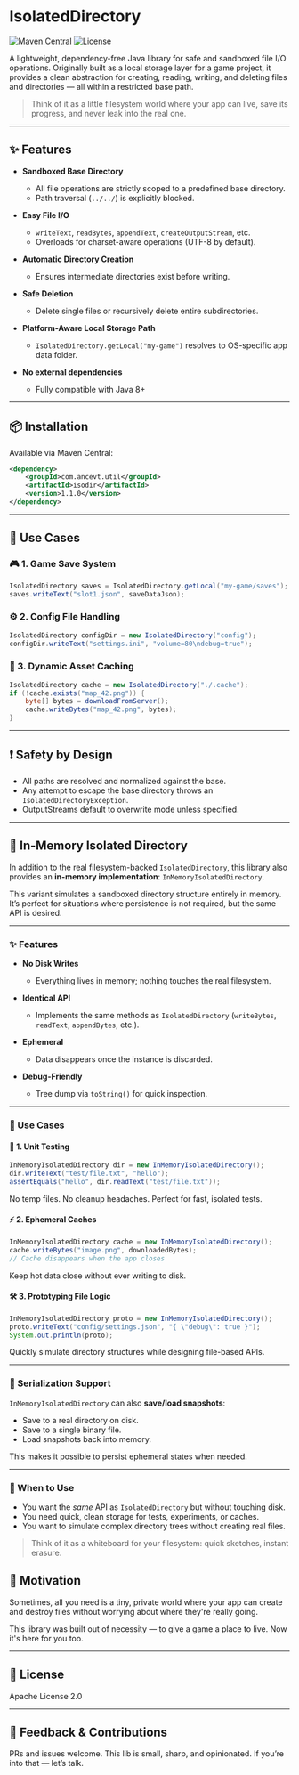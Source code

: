 # IsolatedDirectory

[![Maven Central](https://img.shields.io/maven-central/v/com.ancevt.util/isodir.svg?label=Maven%20Central)](https://central.sonatype.com/artifact/com.ancevt.util/isodir)
[![License](https://img.shields.io/badge/License-Apache%202.0-blue.svg)](https://opensource.org/licenses/Apache-2.0)

A lightweight, dependency-free Java library for safe and sandboxed file I/O operations.
Originally built as a local storage layer for a game project, it provides a clean abstraction for creating, reading, writing, and deleting files and directories — all within a restricted base path.

> Think of it as a little filesystem world where your app can live, save its progress, and never leak into the real one.

---

## ✨ Features

* **Sandboxed Base Directory**

    * All file operations are strictly scoped to a predefined base directory.
    * Path traversal (`../../`) is explicitly blocked.

* **Easy File I/O**

    * `writeText`, `readBytes`, `appendText`, `createOutputStream`, etc.
    * Overloads for charset-aware operations (UTF-8 by default).

* **Automatic Directory Creation**

    * Ensures intermediate directories exist before writing.

* **Safe Deletion**

    * Delete single files or recursively delete entire subdirectories.

* **Platform-Aware Local Storage Path**

    * `IsolatedDirectory.getLocal("my-game")` resolves to OS-specific app data folder.

* **No external dependencies**

    * Fully compatible with Java 8+

---

## 📦 Installation

Available via Maven Central:

```xml
<dependency>
    <groupId>com.ancevt.util</groupId>
    <artifactId>isodir</artifactId>
    <version>1.1.0</version>
</dependency>
```

---

## 🚀 Use Cases

### 🎮 1. Game Save System

```java
IsolatedDirectory saves = IsolatedDirectory.getLocal("my-game/saves");
saves.writeText("slot1.json", saveDataJson);
```

### ⚙️ 2. Config File Handling

```java
IsolatedDirectory configDir = new IsolatedDirectory("config");
configDir.writeText("settings.ini", "volume=80\ndebug=true");
```

### 📁 3. Dynamic Asset Caching

```java
IsolatedDirectory cache = new IsolatedDirectory("./.cache");
if (!cache.exists("map_42.png")) {
    byte[] bytes = downloadFromServer();
    cache.writeBytes("map_42.png", bytes);
}
```
---

## ❗ Safety by Design

* All paths are resolved and normalized against the base.
* Any attempt to escape the base directory throws an `IsolatedDirectoryException`.
* OutputStreams default to overwrite mode unless specified.

---

## 🧩 In-Memory Isolated Directory

In addition to the real filesystem-backed `IsolatedDirectory`, this library also provides an **in-memory implementation**: `InMemoryIsolatedDirectory`.

This variant simulates a sandboxed directory structure entirely in memory. It’s perfect for situations where persistence is not required, but the same API is desired.

---

### ✨ Features

* **No Disk Writes**

  * Everything lives in memory; nothing touches the real filesystem.
* **Identical API**

  * Implements the same methods as `IsolatedDirectory` (`writeBytes`, `readText`, `appendBytes`, etc.).
* **Ephemeral**

  * Data disappears once the instance is discarded.
* **Debug-Friendly**

  * Tree dump via `toString()` for quick inspection.

---

### 🚀 Use Cases

#### 🧪 1. Unit Testing

```java
InMemoryIsolatedDirectory dir = new InMemoryIsolatedDirectory();
dir.writeText("test/file.txt", "hello");
assertEquals("hello", dir.readText("test/file.txt"));
```

No temp files. No cleanup headaches. Perfect for fast, isolated tests.

#### ⚡ 2. Ephemeral Caches

```java
InMemoryIsolatedDirectory cache = new InMemoryIsolatedDirectory();
cache.writeBytes("image.png", downloadedBytes);
// Cache disappears when the app closes
```

Keep hot data close without ever writing to disk.

#### 🛠️ 3. Prototyping File Logic

```java
InMemoryIsolatedDirectory proto = new InMemoryIsolatedDirectory();
proto.writeText("config/settings.json", "{ \"debug\": true }");
System.out.println(proto);
```

Quickly simulate directory structures while designing file-based APIs.

---

### 💾 Serialization Support

`InMemoryIsolatedDirectory` can also **save/load snapshots**:

* Save to a real directory on disk.
* Save to a single binary file.
* Load snapshots back into memory.

This makes it possible to persist ephemeral states when needed.

---

### 🧠 When to Use

* You want the *same* API as `IsolatedDirectory` but without touching disk.
* You need quick, clean storage for tests, experiments, or caches.
* You want to simulate complex directory trees without creating real files.

> Think of it as a whiteboard for your filesystem: quick sketches, instant erasure.


## 🧠 Motivation

Sometimes, all you need is a tiny, private world where your app can create and destroy files without worrying about where they're really going.

This library was built out of necessity — to give a game a place to live. Now it's here for you too.

---

## 📃 License

Apache License 2.0

---

## 💬 Feedback & Contributions

PRs and issues welcome. This lib is small, sharp, and opinionated. If you’re into that — let’s talk.
